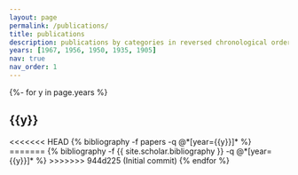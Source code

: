 ```yaml
---
layout: page
permalink: /publications/
title: publications
description: publications by categories in reversed chronological order. generated by jekyll-scholar.
years: [1967, 1956, 1950, 1935, 1905]
nav: true
nav_order: 1
---
```

<!-- _pages/publications.md -->
<div class="publications">

{%- for y in page.years %}
  <h2 class="year">{{y}}</h2>
<<<<<<< HEAD
  {% bibliography -f papers -q @*[year={{y}}]* %}
=======
  {% bibliography -f {{ site.scholar.bibliography }} -q @*[year={{y}}]* %}
>>>>>>> 944d225 (Initial commit)
{% endfor %}

</div>
